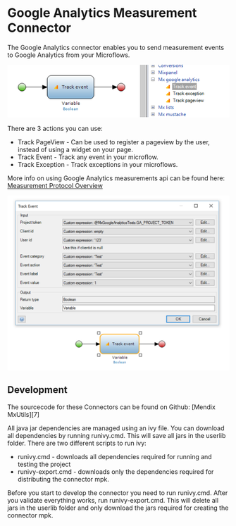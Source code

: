 # Google Analytics Measurement Connector

The Google Analytics connector enables you to send measurement events to Google Analytics from your Microflows.

 ![Google Analytics toolbox][1]
 
There are 3 actions you can use:

* Track PageView - Can be used to register a pageview by the user, instead of using a widget on your page.
* Track Event - Track any event in your microflow.
* Track Exception - Track exceptions in your microflows.

More info on using Google Analytics measurements api can be found here: [Measurement Protocol Overview][2]

 ![Google Analytics track event example][3]

## Development

The sourcecode for these Connectors can be found on Github: [Mendix MxUtils][7]

All java jar dependencies are managed using an ivy file. You can download all
dependencies by running runivy.cmd. This will save all jars in the userlib folder. There are two different
scripts to run ivy:
* runivy.cmd - downloads all dependencies required for running and testing the project
* runivy-export.cmd - downloads only the dependencies required for distributing the connector mpk.

Before you start to develop the connector you need to run runivy.cmd. After you validate everything works, run runivy-export.cmd.
This will delete all jars in the userlib folder and only download the jars required for creating the connector mpk.

 [1]: docs/images/google_analytics_toolbox.png
 [2]: https://developers.google.com/analytics/devguides/collection/protocol/v1/
 [3]: docs/images/ga_track_event_example.png


